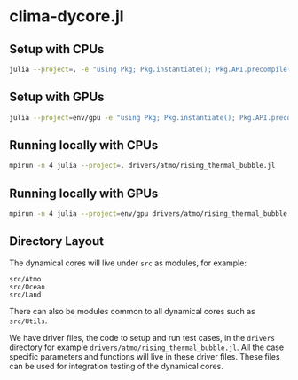 # clima-dycore.jl

## Setup with CPUs

```bash
julia --project=. -e "using Pkg; Pkg.instantiate(); Pkg.API.precompile()"
```

## Setup with GPUs

```bash
julia --project=env/gpu -e "using Pkg; Pkg.instantiate(); Pkg.API.precompile()"
```

## Running locally with CPUs

```bash
mpirun -n 4 julia --project=. drivers/atmo/rising_thermal_bubble.jl
```

## Running locally with GPUs

```bash
mpirun -n 4 julia --project=env/gpu drivers/atmo/rising_thermal_bubble.jl
```

## Directory Layout

The dynamical cores will live under `src` as modules, for example:

```
src/Atmo
src/Ocean
src/Land
```

There can also be modules common to all dynamical cores such as `src/Utils`.

We have driver files, the code to setup and run test cases, in the `drivers`
directory for example `drivers/atmo/rising_thermal_bubble.jl`.
All the case specific parameters and functions will live in
these driver files.  These files can be used for integration testing of the
dynamical cores.
